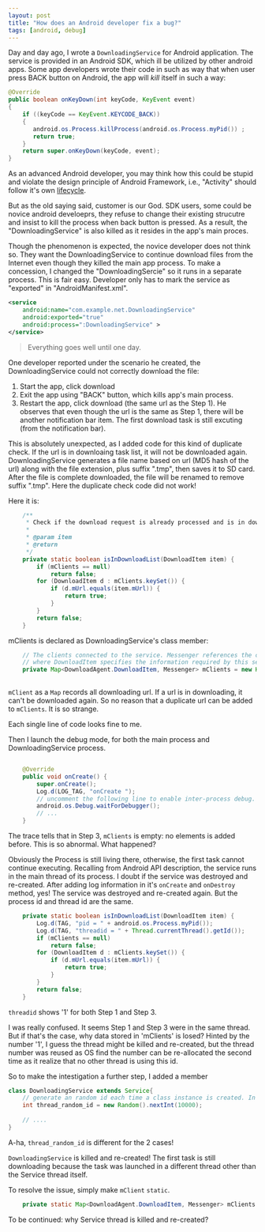```yaml
---
layout: post
title: "How does an Android developer fix a bug?"
tags: [android, debug]
---
```


Day and day ago, I wrote a `DownloadingService` for Android application. The service is provided in an Android SDK, which ill be utilized by other android apps. Some app developers wrote their code in such as way that when user press BACK button on Android, the app will *kill* itself in such a way: 

```java
@Override
public boolean onKeyDown(int keyCode, KeyEvent event)
{
    if ((keyCode == KeyEvent.KEYCODE_BACK))
    {
       android.os.Process.killProcess(android.os.Process.myPid()) ;
       return true;
    }
    return super.onKeyDown(keyCode, event);
}

```

As an advanced Android developer, you may think how this could be stupid and violate the design principle of Android Framework, i.e., "Activity" should follow it's own [lifecycle](http://developer.android.com/reference/android/app/Activity.html).

But as the old saying said, customer is our God. SDK users, some could be novice android develoeprs, they refuse to change their existing strucutre and insist to kill the process when back button is pressed. As a result, the "DownloadingService" is also killed as it resides in the app's main proces. 

Though the phenomenon is expected, the novice developer does not think so. They want the DownloadingService to continue download files from the Internet even though they killed the main app process. To make a concession, I changed the "DownloadingSercie" so it runs in a separate process. 
This is fair easy. Developer only has to mark the service as "exported" in "AndroidManifest.xml". 

```xml
<service
    android:name="com.example.net.DownloadingService"
    android:exported="true"
    android:process=":DownloadingService" >
</service>
```

> Everything goes well until one day.


One developer reported under the scenario he created, the DownloadingService could not correctly download the file:

1. Start the app, click download
2. Exit the app using "BACK" button, which kills app's main process. 
3. Restart the app, click download (the same url as the Step 1). He observes that even though the url is the same as Step 1, there will be another notification bar item. 
The first download task is still excuting (from the notification bar). 

This is absolutely unexpected, as I added code for this kind of duplicate check. If the url is in downloaing task list, it will not be downloaded again. DownloadingService generates a file name based on url (MD5 hash of the url) along with the file extension, plus suffix ".tmp", then saves it to SD card. After the file is complete downloaded, the file will be renamed to remove suffix ".tmp". Here the duplicate check code did not work!

Here it is: 

```java 
	/**
	 * Check if the download request is already processed and is in downloading.
	 * 
	 * @param item
	 * @return
	 */
	private static boolean isInDownloadList(DownloadItem item) {
		if (mClients == null)
			return false;
		for (DownloadItem d : mClients.keySet()) {
			if (d.mUrl.equals(item.mUrl)) {
				return true;
			}
		}
		return false;
	}
```

mClients is declared as DownloadingService's class member:

```java 
	// The clients connected to the service. Messenger references the client,
	// where DownloadItem specifies the information required by this service.
	private Map<DownloadAgent.DownloadItem, Messenger> mClients = new HashMap<DownloadAgent.DownloadItem, Messenger>();
	
```
`mClient` as a `Map` records all downloading url. If a url is in downloading, it can't be downloaded again. So no reason that a duplicate url can be added to `mClients`. It is so strange. 

Each single line of code looks fine to me. 

Then I launch the debug mode, for both the main process and DownloadingService process. 

```java

	@Override
	public void onCreate() {
		super.onCreate();
		Log.d(LOG_TAG, "onCreate ");
		// uncomment the following line to enable inter-process debug.
		android.os.Debug.waitForDebugger();
		// ...
	}

```


The trace tells that in Step 3, `mClients` is empty: no elements is added before. This is so abnormal. What happened?


Obviously the Process is still living there, otherwise, the first task cannot continue executing. Recalling from Android API description, the service runs in the main thread of its process. I doubt if the service was destroyed and re-created. After adding log information in it's `onCreate`  and `onDestroy` method, yes! The service was destroyed and re-created again. But the process id and thread id are the same. 


```java 
	private static boolean isInDownloadList(DownloadItem item) {
		Log.d(TAG, "pid = " + android.os.Process.myPid());
		Log.d(TAG, "threadid = " + Thread.currentThread().getId());
		if (mClients == null)
			return false;
		for (DownloadItem d : mClients.keySet()) {
			if (d.mUrl.equals(item.mUrl)) {
				return true;
			}
		}
		return false;
	}
```
`threadid` shows '1' for both Step 1 and Step 3.

I was really confused. It seems Step 1 and Step 3 were in the same thread. But if that's the case, why data stored in 'mClients' is losed?
Hinted by the number '1', I guess the thread might be killed and re-created, but the thread number was reused as OS find the number can be re-allocated the second time as it realize that no other thread is using this id. 

So to make the intestigation a further step, I added a member 

```java
class DownloadingService extends Service{
	// generate an random id each time a class instance is created. In this case, it means a new thread is created.  
	int thread_random_id = new Random().nextInt(10000);
	
	// ....
}
```
  
A-ha, `thread_random_id` is different for the 2 cases!


`DownloadingService` is killed and re-created! 
The first task is still downloading because the task was launched in a different thread other than the Service thread itself.

To resolve the issue, simply make `mClient` `static`. 

```java
	private static Map<DownloadAgent.DownloadItem, Messenger> mClients = new HashMap<DownloadAgent.DownloadItem, Messenger>();

```











To be continued: why Service thread is killed and re-created?


 












   	
